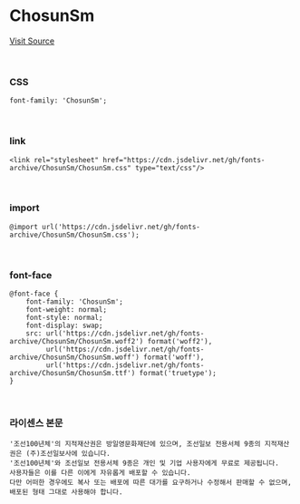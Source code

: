 # ChosunSm

[Visit Source](https://event.chosun.com/100/100font.html)

&nbsp;

### CSS

```
font-family: 'ChosunSm';
```

&nbsp;

### link

```
<link rel="stylesheet" href="https://cdn.jsdelivr.net/gh/fonts-archive/ChosunSm/ChosunSm.css" type="text/css"/>
```

&nbsp;

### import

```
@import url('https://cdn.jsdelivr.net/gh/fonts-archive/ChosunSm/ChosunSm.css');
```

&nbsp;

### font-face

```
@font-face {
    font-family: 'ChosunSm';
    font-weight: normal;
    font-style: normal;
    font-display: swap;
    src: url('https://cdn.jsdelivr.net/gh/fonts-archive/ChosunSm/ChosunSm.woff2') format('woff2'),
         url('https://cdn.jsdelivr.net/gh/fonts-archive/ChosunSm/ChosunSm.woff') format('woff'),
         url('https://cdn.jsdelivr.net/gh/fonts-archive/ChosunSm/ChosunSm.ttf') format('truetype');
}
```

&nbsp;

### 라이센스 본문

```
'조선100년체'의 지적재산권은 방일영문화재단에 있으며, 조선일보 전용서체 9종의 지적재산권은 (주)조선일보사에 있습니다. 
'조선100년체'와 조선일보 전용서체 9종은 개인 및 기업 사용자에게 무료로 제공됩니다. 
사용자들은 이를 다른 이에게 자유롭게 배포할 수 있습니다. 
다만 어떠한 경우에도 복사 또는 배포에 따른 대가를 요구하거나 수정해서 판매할 수 없으며, 배포된 형태 그대로 사용해야 합니다.
```
